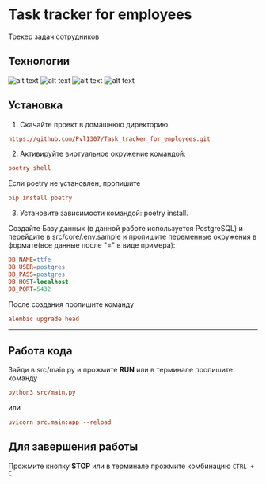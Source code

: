 # Task tracker for employees
Трекер задач сотрудников

## Технологии
![alt text](https://img.shields.io/badge/fastapi-0.104.1-%23009688?logo=fastapi&labelColor=hsl)
![alt text](https://img.shields.io/badge/pydantic-2.5.2-%23E92063?logo=pydantic&labelColor=hsl)
![alt text](https://img.shields.io/badge/alembic-1.12.1-%23E95420?logo=alembic&labelColor=hsl)
![alt text](https://img.shields.io/badge/sqlalchemy-2.0.23-%23D71F00?logo=sqlalchemy)


## Установка

1. Скачайте проект в домашнюю директорию. 
```ini
https://github.com/Pvl1307/Task_tracker_for_employees.git
```
2. Активируйте виртуальное окружение командой: 
```ini
poetry shell
```
Если poetry не установлен, пропишите 
```ini
pip install poetry
```

3. Установите зависимости командой: poetry install.

Создайте Базу данных (в данной работе используется PostgreSQL) и перейдите в src/core/.env.sample и пропишите переменные
окружения в формате(все данные после "=" в виде примера):

```ini
DB_NAME=ttfe
DB_USER=postgres
DВ_PASS=postgres
DB_HOST=localhost
DB_PORT=5432
```
После создания пропишите команду 
```ini
alembic upgrade head
```
***

## Работа кода

Зайди в src/main.py и прожмите **RUN** или в терминале пропишите команду 
```ini
python3 src/main.py
```
 
или 
```ini
uvicorn src.main:app --reload
```

## Для завершения работы

Прожмите кнопку **STOP** или в терминале прожмите комбинацию ```CTRL + C```
